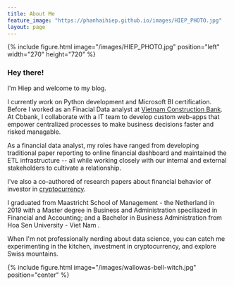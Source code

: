 ```yaml
---
title: About Me
feature_image: "https://phanhaihiep.github.io/images/HIEP_PHOTO.jpg"
layout: page
---
```


{% include figure.html image="/images/HIEP_PHOTO.jpg" position="left" width="270" height="720" %}

### Hey there!

I'm Hiep and welcome to my blog.

I currently work on Python development and Microsoft BI certification.
Before I worked as an Finacial Data analyst at [Vietnam Construction Bank]("https://www.cbbank.vn/"). 
At Cbbank, I collaborate with a IT team to develop custom web-apps that empower centralized processes to make business decisions faster and risked managable.

As a financial data analyst, my roles have ranged from developing traditional paper reporting to online financial dashboard and maintained the ETL infrastructure -- all while working closely with our internal and external stakeholders to cultivate a relationship.

I've also a co-authored of research papers about financial behavior of investor in [cryptocurrency](https://www.igi-global.com/article/examining-the-intention-to-invest-in-cryptocurrencies/280545).

I graduated from Maastricht School of Management - the Netherland in 2019 with a Master degree in Business and Administration speciliazed in Financial and Accounting; and a Bachelor in Business Administration from Hoa Sen University - Viet Nam .

When I'm not professionally nerding about data science, you can catch me experimenting in the kitchen, investment in cryptocurrency, and explore Swiss mountains.

{% include figure.html image="/images/wallowas-bell-witch.jpg" position="center" %}

